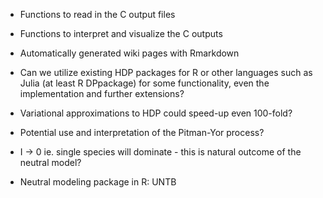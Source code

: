 

- Functions to read in the C output files

- Functions to interpret and visualize the C outputs

- Automatically generated wiki pages with Rmarkdown

- Can we utilize existing HDP packages for R or other languages such
  as Julia (at least R DPpackage) for some functionality, even the
  implementation and further extensions?

- Variational approximations to HDP could speed-up even 100-fold?

- Potential use and interpretation of the Pitman-Yor process?

- I -> 0 ie. single species will dominate - this is natural outcome of the neutral model?

- Neutral modeling package in R: UNTB 